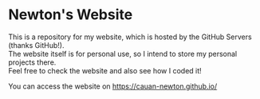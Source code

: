 # Newton's Website

This is a repository for my website, which is hosted by the GitHub Servers (thanks GitHub!).<br/>
The website itself is for personal use, so I intend to store my personal projects there.<br/>
Feel free to check the website and also see how I coded it!<br/>

You can access the website on https://cauan-newton.github.io/
